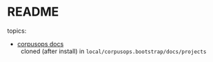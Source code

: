 # README
topics:
  - [corpusops docs](https://github.com/corpusops/corpusops.bootstrap/tree/master/docs/projects) <br/>
    cloned (after install) in ``local/corpusops.bootstrap/docs/projects``


